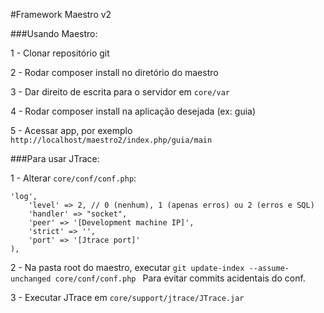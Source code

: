 #Framework Maestro v2

###Usando Maestro:

1 - Clonar repositório git

2 - Rodar composer install no diretório do maestro

3 - Dar direito de escrita para o servidor em ```core/var```

4 - Rodar composer install na aplicação desejada (ex: guia)

5 - Acessar app, por exemplo ```http://localhost/maestro2/index.php/guia/main```


###Para usar JTrace:

1 - Alterar ```core/conf/conf.php```:

```
'log',
    'level' => 2, // 0 (nenhum), 1 (apenas erros) ou 2 (erros e SQL)
    'handler' => "socket",
	'peer' => '[Development machine IP]',
    'strict' => '',
    'port' => '[Jtrace port]'
),
```

2 - Na pasta root do maestro, executar
```git update-index --assume-unchanged core/conf/conf.php ```
Para evitar commits acidentais do conf.

3 - Executar JTrace em ```core/support/jtrace/JTrace.jar```

